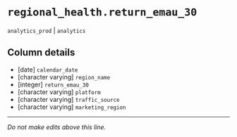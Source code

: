 # `regional_health.return_emau_30`
`analytics_prod` | `analytics`

## Column details
* [date]      `calendar_date`
* [character varying] `region_name`
* [integer]   `return_emau_30`
* [character varying] `platform`
* [character varying] `traffic_source`
* [character varying] `marketing_region`

-------------------------------------------------------------------------------
*Do not make edits above this line.*
